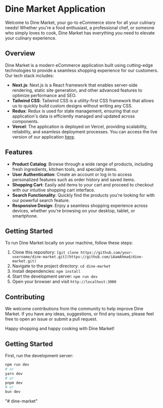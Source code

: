 # Dine Market Application

Welcome to Dine Market, your go-to eCommerce store for all your culinary needs! Whether you're a food enthusiast, a professional chef, or someone who simply loves to cook, Dine Market has everything you need to elevate your culinary experience.

## Overview

Dine Market is a modern eCommerce application built using cutting-edge technologies to provide a seamless shopping experience for our customers. Our tech stack includes:

- **Next.js**: Next.js is a React framework that enables server-side rendering, static site generation, and other advanced features to optimize performance and SEO.
- **Tailwind CSS**: Tailwind CSS is a utility-first CSS framework that allows us to quickly build custom designs without writing any CSS.
- **Redux**: Redux is used for state management, ensuring that our application's data is efficiently managed and updated across components.
- **Vercel**: The application is deployed on Vercel, providing scalability, reliability, and seamless deployment processes. You can access the live version of our application [here](https://dine-market-k4bds70cj-iamahmad.vercel.app/).

## Features

- **Product Catalog**: Browse through a wide range of products, including fresh ingredients, kitchen tools, and specialty items.
- **User Authentication**: Create an account or log in to access personalized features such as order history and saved items.
- **Shopping Cart**: Easily add items to your cart and proceed to checkout with our intuitive shopping cart interface.
- **Search Functionality**: Quickly find the products you're looking for with our powerful search feature.
- **Responsive Design**: Enjoy a seamless shopping experience across devices, whether you're browsing on your desktop, tablet, or smartphone.

## Getting Started

To run Dine Market locally on your machine, follow these steps:

1. Clone this repository: `[git clone https://github.com/your-username/dine-market.git](https://github.com/iAamAhmad/dine-market.git)`
2. Navigate to the project directory: `cd dine-market`
3. Install dependencies: `npm install`
4. Start the development server: `npm run dev`
5. Open your browser and visit `http://localhost:3000`

## Contributing

We welcome contributions from the community to help improve Dine Market. If you have any ideas, suggestions, or find any issues, please feel free to open an issue or submit a pull request.



Happy shopping and happy cooking with Dine Market!

## Getting Started

First, run the development server:

```bash
npm run dev
# or
yarn dev
# or
pnpm dev
# or
bun dev
```

"# dine-market" 
